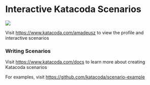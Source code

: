 # Interactive Katacoda Scenarios

[![](http://shields.katacoda.com/katacoda/amadeusz/count.svg)](https://www.katacoda.com/amadeusz "Get your profile on Katacoda.com")

Visit https://www.katacoda.com/amadeusz to view the profile and interactive scenarios

### Writing Scenarios
Visit https://www.katacoda.com/docs to learn more about creating Katacoda scenarios

For examples, visit https://github.com/katacoda/scenario-example
